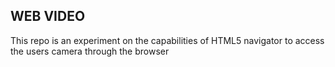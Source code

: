 ## WEB VIDEO

This repo is an experiment on the capabilities of HTML5 navigator to access the users camera through the browser